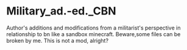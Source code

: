 # Military_ad.-ed._CBN
Author's additions and modifications from a militarist's perspective in relationship to bn like a sandbox minecraft. Beware,some files can be broken by me.
This is not a mod, alright?
